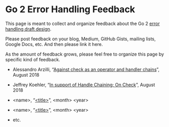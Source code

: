 # Go 2 Error Handling Feedback

This page is meant to collect and organize feedback about the Go 2 [error handling draft design](https://go.googlesource.com/proposal/+/master/design/go2draft-error-handling-overview.md).

Please post feedback on your blog, Medium, GitHub Gists, mailing lists, Google Docs, etc. And then please link it here.

As the amount of feedback grows, please feel free to organize this page by specific kind of feedback.

 - Alessandro Arzilli, “[Against check as an operator and handler chains](https://gist.github.com/aarzilli/1a85db632edecc8159505e2c785882ed)”, August 2018


 - Jeffrey Koehler, “[In support of Handle Chaining;  On Check](https://docs.google.com/document/d/1a_VoAMPgWFGWRn-_d4uQYRBrk_n5VdOO9W30gBOtHvk/edit?usp=sharing)”, August 2018
 - \<name\>, “[\<title\>](<link>)”, \<month\> \<year\>
 - \<name\>, “[\<title\>](<link>)”, \<month\> \<year\>
 - etc.